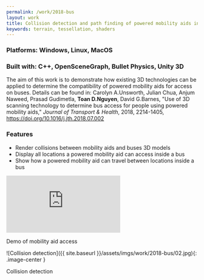 ```yaml
---
permalink: /work/2018-bus
layout: work
title: Collision detection and path finding of powered mobility aids inside buses using 3D scans
keywords: terrain, tessellation, shaders
---
```


### **Platforms:** Windows, Linux, MacOS

### **Built with:** C++, OpenSceneGraph, Bullet Physics, Unity 3D

The aim of this work is to demonstrate how existing 3D technologies can be applied to determine the compatibility of powered mobility aids for access on buses.
Details can be found in: Carolyn A.Unsworth, Julian Chua, Anjum Naweed, Prasad Gudimetla, **Toan D.Nguyen**, David G.Barnes, "Use of 3D scanning technology to determine bus access for people using powered mobility aids," *Journal of Transport & Health*, 2018, 2214-1405, https://doi.org/10.1016/j.jth.2018.07.002  

### **Features**

- Render collisions between mobility aids and buses 3D models
- Display all locations a powered mobility aid can access inside a bus
- Show how a powered mobility aid can travel between locations inside a bus

<div class="video-container">
<iframe class="video" src="https://www.youtube.com/embed/RFynE70xEt8?rel=0" frameborder="0" allow="accelerometer; autoplay; encrypted-media; gyroscope; picture-in-picture" allowfullscreen></iframe>
</div>
<p class="caption">Demo of mobility aid access</p>

![Collision detection]({{ site.baseurl }}/assets/imgs/work/2018-bus/02.jpg){: .image-center }
<p class="caption">Collision detection</p>
